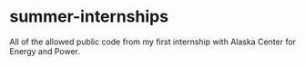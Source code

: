 # summer-internships
All of the allowed public code from my first internship with Alaska Center for Energy and Power. 
